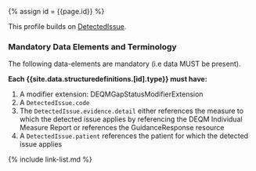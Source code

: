 

{% assign id = {{page.id}} %}


This profile builds on [DetectedIssue](https://www.hl7.org/fhir/detectedissue.html).

### Mandatory Data Elements and Terminology

The following data-elements are mandatory (i.e data MUST be present).

**Each {{site.data.structuredefinitions.[id].type}} must have:**

1. A modifier extension: DEQMGapStatusModifierExtension
1. A `DetectedIssue.code`
1. The `DetectedIssue.evidence.detail` either references the measure to which the detected issue applies by referencing the DEQM Individual Measure Report or references the GuidanceResponse resource
1. A `DetectedIssue.patient` references the patient for which the detected issue applies


<!--
Each {{site.data.structuredefinitions.[id].type}} *should* have ([Must Support](guidance.html#must-support)):

1. References to
-->

<!-- ### Examples-->


{% include link-list.md %}
